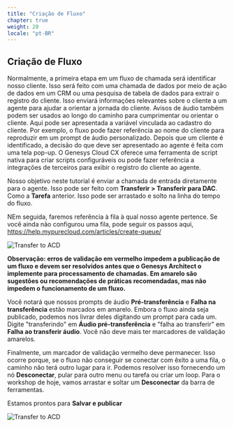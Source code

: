 ```yaml
---
title: "Criação de Fluxo"
chapter: true
weight: 20
locale: "pt-BR"
---
```


## Criação de Fluxo

Normalmente, a primeira etapa em um fluxo de chamada será identificar nosso cliente. Isso será feito com uma chamada de dados por meio de ação de dados em um CRM ou uma pesquisa de tabela de dados para extrair o registro do cliente. Isso enviará informações relevantes sobre o cliente a um agente para ajudar a orientar a jornada do cliente. Avisos de áudio também podem ser usados ao longo do caminho para cumprimentar ou orientar o cliente. Aqui pode ser apresentada a variável vinculada ao cadastro do cliente. Por exemplo, o fluxo pode fazer referência ao nome do cliente para reproduzir em um prompt de áudio personalizado. Depois que um cliente é identificado, a decisão do que deve ser apresentado ao agente é feita com uma tela pop-up. O Genesys Cloud CX oferece uma ferramenta de script nativa para criar scripts configuráveis ou pode fazer referência a integrações de terceiros para exibir o registro do cliente ao agente.

Nosso objetivo neste tutorial é enviar a chamada de entrada diretamente para o agente. Isso pode ser feito com **Transferir > Transferir para DAC**. Como a **Tarefa** anterior. Isso pode ser arrastado e solto na linha do tempo do fluxo. 

NEm seguida, faremos referência à fila à qual nosso agente pertence. Se você ainda não configurou uma fila, pode seguir os passos aqui, https://help.mypurecloud.com/articles/create-queue/

![Transfer to ACD](/images/Transfer.jpg)

**Observação: erros de validação em vermelho impedem a publicação de um fluxo e devem ser resolvidos antes que o Genesys Architect o implemente para processamento de chamadas. Em amarelo são sugestões ou recomendações de práticas recomendadas, mas não impedem o funcionamento de um fluxo.**

Você notará que nossos prompts de áudio **Pré-transferência** e **Falha na transferência** estão marcados em amarelo. Embora o fluxo ainda seja publicado, podemos nos livrar deles digitando um prompt para cada um. Digite "transferindo" em **Áudio pré-transferência** e "falha ao transferir" em **Falha ao transferir áudio**. Você não deve mais ter marcadores de validação amarelos.

Finalmente, um marcador de validação vermelho deve permanecer. Isso ocorre porque, se o fluxo não conseguir se conectar com êxito a uma fila, o caminho não terá outro lugar para ir. Podemos resolver isso fornecendo um nó **Desconectar**, pular para outro menu ou tarefa ou criar um loop. Para o workshop de hoje, vamos arrastar e soltar um **Desconectar** da barra de ferramentas.

Estamos prontos para **Salvar e publicar**

![Transfer to ACD](/images/Validate.jpg)
